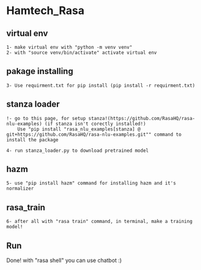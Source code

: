 # Hamtech_Rasa
## virtual env
    1- make virtual env with "python -m venv venv"
    2- with "source venv/bin/activate" activate virtual env
## pakage installing
    3- Use requirment.txt for pip install (pip install -r requirment.txt)
## stanza loader
    !- go to this page, for setup stanza!(https://github.com/RasaHQ/rasa-nlu-examples) (if stanza isn't corectly installed!)
        Use "pip install "rasa_nlu_examples[stanza] @ git+https://github.com/RasaHQ/rasa-nlu-examples.git"" command to install the package

    4- run stanza_loader.py to download pretrained model
## hazm
    5- use "pip install hazm" command for installing hazm and it's normalizer
## rasa_train
    6- after all with "rasa train" command, in terminal, make a training model!
## Run
Done! with "rasa shell" you can use chatbot :)
